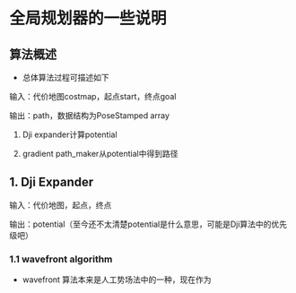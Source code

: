 # 全局规划器的一些说明

## 算法概述

* 总体算法过程可描述如下

输入：代价地图costmap，起点start，终点goal

输出：path，数据结构为PoseStamped array

1. Dji expander计算potential

1. gradient path_maker从potential中得到路径

## 1. Dji Expander

输入：代价地图，起点，终点

输出：potential（至今还不太清楚potential是什么意思，可能是Dji算法中的优先级吧）

### 1.1 wavefront algorithm

* wavefront 算法本来是人工势场法中的一种，现在作为
